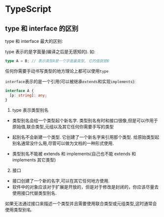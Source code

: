 # TypeScript

## type 和 interface 的区别

type 和 interface 最大的区别:

type 表示的是字面量(编译之后是无感知的). 如:

```ts
type A = B; // 表示类型A是一个字面量类型, 它的值就是B
```

任何你需要手动书写类型的地方理论上都可以使用`type`

`interface`表示的是一个引用(可以被继承`extends`和实现`implements`):

```ts
interface A {
  [p: string]: any;
}
```

1. type 表示类型别名

- 类型别名会给一个类型起个新名字. 类型别名有时和接口很像,但是可以作用于原始值,联合类型,元组以及其它任何你需要手写的类型

- 起别名不会新建一个类型. 它创建了一个新名字来引用那个类型. 给原始类型起别名通常没什么用,尽管可以做为文档的一种形式使用.

- 类型别名不能被 extends 和 implements(自己也不能 extends 和 implements 其它类型)

2. 接口

- 接口创建了一个新的名字,可以在其它任何地方使用.
- 软件中的对象应该对于扩展是开放的，但是对于修改是封闭的，你应该尽量去使用接口代替类型别名.

如果无法通过接口来描述一个类型并且需要使用联合类型或元组类型,这时通常会使用类型别名.

